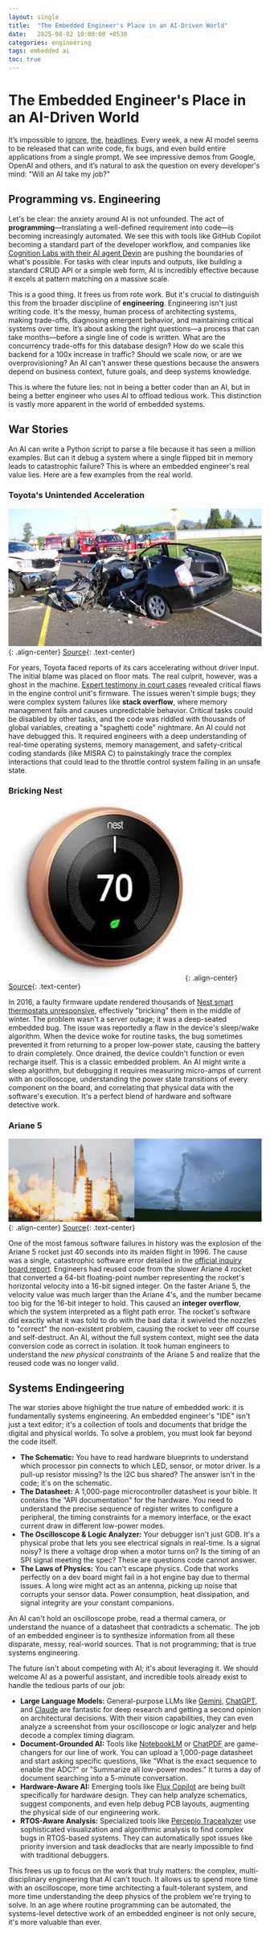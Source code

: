 ```yaml
---
layout: single
title:  "The Embedded Engineer's Place in an AI-Driven World"
date:   2025-08-02 10:00:00 +0530
categories: engineering
tags: embedded ai
toc: true
---
```


# The Embedded Engineer's Place in an AI-Driven World

It’s impossible to [ignore](https://www.google.com/search?q=https://www.bloomberg.com/opinion/articles/2023-03-20/the-world-is-short-of-computer-coders-ai-is-coming-to-the-rescue), [the](https://www.google.com/search?q=https://www.businessinsider.com/ai-beats-top-human-coder-in-programming-competition-2022-2), [headlines](https://www.google.com/search?q=https://www.tomshardware.com/tech-industry/artificial-intelligence/nvidia-ceo-says-the-era-of-coding-is-over-kids-shouldnt-learn-to-code-but-focus-on-more-valuable-expertise). Every week, a new AI model seems to be released that can write code, fix bugs, and even build entire applications from a single prompt. We see impressive demos from Google, OpenAI and others, and it’s natural to ask the question on every developer's mind: "Will an AI take my job?"

## Programming vs. Engineering

Let's be clear: the anxiety around AI is not unfounded. The act of **programming**—translating a well-defined requirement into code—is becoming increasingly automated. We see this with tools like GitHub Copilot becoming a standard part of the developer workflow, and companies like [Cognition Labs with their AI agent Devin](https://www.cognition-labs.com/introducing-devin) are pushing the boundaries of what's possible. For tasks with clear inputs and outputs, like building a standard CRUD API or a simple web form, AI is incredibly effective because it excels at pattern matching on a massive scale.

This is a good thing. It frees us from rote work. But it's crucial to distinguish this from the broader discipline of **engineering**. Engineering isn't just writing code. It's the messy, human process of architecting systems, making trade-offs, diagnosing emergent behavior, and maintaining critical systems over time. It’s about asking the right questions—a process that can take months—before a single line of code is written. What are the concurrency trade-offs for this database design? How do we scale this backend for a 100x increase in traffic? Should we scale now, or are we overprovisioning? An AI can't answer these questions because the answers depend on business context, future goals, and deep systems knowledge.

This is where the future lies: not in being a better coder than an AI, but in being a better engineer who uses AI to offload tedious work. This distinction is vastly more apparent in the world of embedded systems.

## War Stories

An AI can write a Python script to parse a file because it has seen a million examples. But can it debug a system where a single flipped bit in memory leads to catastrophic failure? This is where an embedded engineer's real value lies. Here are a few examples from the real world.

### Toyota's Unintended Acceleration

![Toyota](/assets/images/2025-08-02/Toyota.webp){: .align-center}
[Source](https://www.csmonitor.com/USA/2010/0226/Report-Rogue-car-acceleration-is-not-just-a-Toyota-problem){: .text-center}

For years, Toyota faced reports of its cars accelerating without driver input. The initial blame was placed on floor mats. The real culprit, however, was a ghost in the machine. [Expert testimony in court cases](https://www.google.com/search?q=https://www.safetyresearch.net/blog/articles/toyota-unintended-acceleration-and-big-bowl-%25E2%2580%259Cspaghetti%25E2%2580%259D-code) revealed critical flaws in the engine control unit's firmware. The issues weren't simple bugs; they were complex system failures like **stack overflow**, where memory management fails and causes unpredictable behavior. Critical tasks could be disabled by other tasks, and the code was riddled with thousands of global variables, creating a "spaghetti code" nightmare. An AI could not have debugged this. It required engineers with a deep understanding of real-time operating systems, memory management, and safety-critical coding standards (like MISRA C) to painstakingly trace the complex interactions that could lead to the throttle control system failing in an unsafe state.

### Bricking Nest

![Nest](/assets/images/2025-08-02/nest.webp){: .align-center}
[Source](https://www.amazon.in/Nest-Learning-Thermostat-Generation-Office/dp/B01M65EKLG){: .text-center}

In 2016, a faulty firmware update rendered thousands of [Nest smart thermostats unresponsive](https://www.google.com/search?q=https://www.nytimes.com/2016/01/14/fashion/nest-thermostat-glitch-leaves-users-in-the-cold.html), effectively "bricking" them in the middle of winter. The problem wasn't a server outage; it was a deep-seated embedded bug. The issue was reportedly a flaw in the device's sleep/wake algorithm. When the device woke for routine tasks, the bug sometimes prevented it from returning to a proper low-power state, causing the battery to drain completely. Once drained, the device couldn't function or even recharge itself. This is a classic embedded problem. An AI might write a sleep algorithm, but debugging it requires measuring micro-amps of current with an oscilloscope, understanding the power state transitions of every component on the board, and correlating that physical data with the software's execution. It's a perfect blend of hardware and software detective work.

### Ariane 5

![Ariane 5](/assets/images/2025-08-02/ariane5.webp){: .align-center}
[Source](https://hackaday.com/2016/06/30/fail-of-the-week-in-1996-the-7-billion-dollar-overflow/){: .text-center}

One of the most famous software failures in history was the explosion of the Ariane 5 rocket just 40 seconds into its maiden flight in 1996\. The cause was a single, catastrophic software error detailed in the [official inquiry board report](https://www.esa.int/Newsroom/Press_Releases/Ariane_501_-_Presentation_of_Inquiry_Board_report). Engineers had reused code from the slower Ariane 4 rocket that converted a 64-bit floating-point number representing the rocket's horizontal velocity into a 16-bit signed integer. On the faster Ariane 5, the velocity value was much larger than the Ariane 4's, and the number became too big for the 16-bit integer to hold. This caused an **integer overflow**, which the system interpreted as a flight path error. The rocket's software did exactly what it was told to do with the bad data: it swiveled the nozzles to "correct" the non-existent problem, causing the rocket to veer off course and self-destruct. An AI, without the full system context, might see the data conversion code as correct in isolation. It took human engineers to understand the *new physical constraints* of the Ariane 5 and realize that the reused code was no longer valid.

## Systems Endingeering

The war stories above highlight the true nature of embedded work: it is fundamentally systems engineering. An embedded engineer's "IDE" isn't just a text editor; it's a collection of tools and documents that bridge the digital and physical worlds. To solve a problem, you must look far beyond the code itself.

* **The Schematic:** You have to read hardware blueprints to understand which processor pin connects to which LED, sensor, or motor driver. Is a pull-up resistor missing? Is the I2C bus shared? The answer isn't in the code; it's on the schematic.  
* **The Datasheet:** A 1,000-page microcontroller datasheet is your bible. It contains the "API documentation" for the hardware. You need to understand the precise sequence of register writes to configure a peripheral, the timing constraints for a memory interface, or the exact current draw in different low-power modes.  
* **The Oscilloscope & Logic Analyzer:** Your debugger isn't just GDB. It's a physical probe that lets you see electrical signals in real-time. Is a signal noisy? Is there a voltage drop when a motor turns on? Is the timing of an SPI signal meeting the spec? These are questions code cannot answer.  
* **The Laws of Physics:** You can't escape physics. Code that works perfectly on a dev board might fail in a hot engine bay due to thermal issues. A long wire might act as an antenna, picking up noise that corrupts your sensor data. Power consumption, heat dissipation, and signal integrity are your constant companions.

An AI can't hold an oscilloscope probe, read a thermal camera, or understand the nuance of a datasheet that contradicts a schematic. The job of an embedded engineer is to synthesize information from all these disparate, messy, real-world sources. That is not programming; that is true systems engineering.

The future isn't about competing with AI; it's about leveraging it. We should welcome AI as a powerful assistant, and incredible tools already exist to handle the tedious parts of our job:

* **Large Language Models:** General-purpose LLMs like [Gemini](https://gemini.google.com/), [ChatGPT](https://chat.openai.com/), and [Claude](https://claude.ai/) are fantastic for deep research and getting a second opinion on architectural decisions. With their vision capabilities, they can even analyze a screenshot from your oscilloscope or logic analyzer and help decode a complex timing diagram.  
* **Document-Grounded AI:** Tools like [NotebookLM](https://notebooklm.google.com/) or [ChatPDF](https://www.chatpdf.com/) are game-changers for our line of work. You can upload a 1,000-page datasheet and start asking specific questions, like "What is the exact sequence to enable the ADC?" or "Summarize all low-power modes." It turns a day of document searching into a 5-minute conversation.  
* **Hardware-Aware AI:** Emerging tools like [Flux Copilot](https://docs.flux.ai/tutorials/ai-for-hardware-design) are being built specifically for hardware design. They can help analyze schematics, suggest components, and even help debug PCB layouts, augmenting the physical side of our engineering work.  
* **RTOS-Aware Analysis:** Specialized tools like [Percepio Tracealyzer](https://percepio.com/tracealyzer/) use sophisticated visualization and algorithmic analysis to find complex bugs in RTOS-based systems. They can automatically spot issues like priority inversion and task deadlocks that are nearly impossible to find with traditional debuggers.

This frees us up to focus on the work that truly matters: the complex, multi-disciplinary engineering that AI can't touch. It allows us to spend more time with an oscilloscope, more time architecting a fault-tolerant system, and more time understanding the deep physics of the problem we're trying to solve. In an age where routine programming can be automated, the systems-level detective work of an embedded engineer is not only secure, it's more valuable than ever.